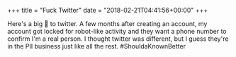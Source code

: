 +++
title = "Fuck Twitter"
date = "2018-02-21T04:41:56+00:00"
+++

Here's a big 🖕 to twitter. A few months after creating an account, my account got locked for robot-like activity and they want a phone number to confirm I'm a real person. I thought twitter was different, but I guess they're in the PII business just like all the rest. #ShouldaKnownBetter
			